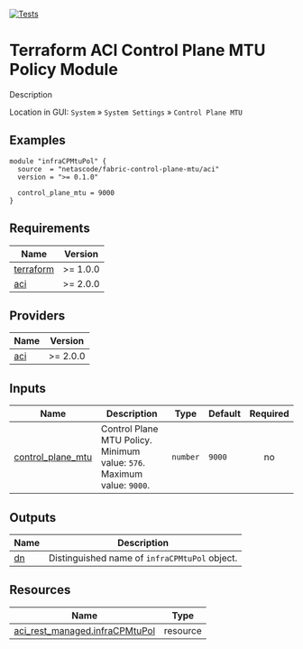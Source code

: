 <!-- BEGIN_TF_DOCS -->
[![Tests](https://github.com/netascode/terraform-aci-control-plane-mtu-policy/actions/workflows/test.yml/badge.svg)](https://github.com/netascode/terraform-aci-control-plane-mtu-policy/actions/workflows/test.yml)

# Terraform ACI Control Plane MTU Policy Module

Description

Location in GUI:
`System` » `System Settings` » `Control Plane MTU`

## Examples

```hcl
module "infraCPMtuPol" {
  source  = "netascode/fabric-control-plane-mtu/aci"
  version = ">= 0.1.0"

  control_plane_mtu = 9000
}
```

## Requirements

| Name | Version |
|------|---------|
| <a name="requirement_terraform"></a> [terraform](#requirement\_terraform) | >= 1.0.0 |
| <a name="requirement_aci"></a> [aci](#requirement\_aci) | >= 2.0.0 |

## Providers

| Name | Version |
|------|---------|
| <a name="provider_aci"></a> [aci](#provider\_aci) | >= 2.0.0 |

## Inputs

| Name | Description | Type | Default | Required |
|------|-------------|------|---------|:--------:|
| <a name="input_control_plane_mtu"></a> [control\_plane\_mtu](#input\_control\_plane\_mtu) | Control Plane MTU Policy. Minimum value: `576`. Maximum value: `9000`. | `number` | `9000` | no |

## Outputs

| Name | Description |
|------|-------------|
| <a name="output_dn"></a> [dn](#output\_dn) | Distinguished name of `infraCPMtuPol` object. |

## Resources

| Name | Type |
|------|------|
| [aci_rest_managed.infraCPMtuPol](https://registry.terraform.io/providers/CiscoDevNet/aci/latest/docs/resources/rest_managed) | resource |
<!-- END_TF_DOCS -->